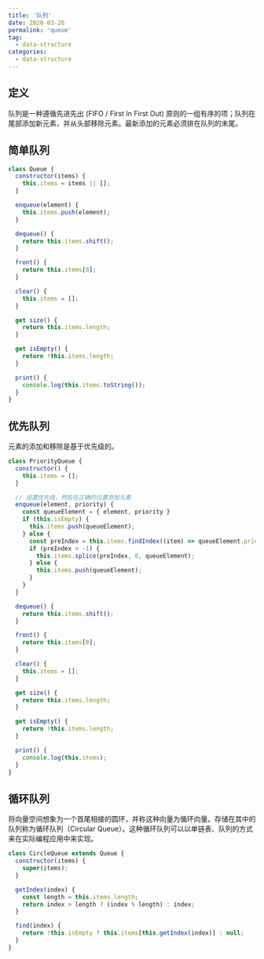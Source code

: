 ```yaml
---
title: '队列'
date: 2020-03-26
permalink: 'queue'
tag:
  - data-structure
categories:
  - data-structure
---
```


## 定义

队列是一种遵循先进先出 (FIFO / First In First Out) 原则的一组有序的项；队列在尾部添加新元素，并从头部移除元素。最新添加的元素必须排在队列的末尾。

## 简单队列

```js
class Queue {
  constructor(items) {
    this.items = items || [];
  }

  enqueue(element) {
    this.items.push(element);
  }

  dequeue() {
    return this.items.shift();
  }

  front() {
    return this.items[0];
  }

  clear() {
    this.items = [];
  }

  get size() {
    return this.items.length;
  }

  get isEmpty() {
    return !this.items.length;
  }

  print() {
    console.log(this.items.toString());
  }
}
```

## 优先队列

元素的添加和移除是基于优先级的。

```js
class PriorityQueue {
  constructor() {
    this.items = [];
  }

  // 设置优先级，然后在正确的位置添加元素
  enqueue(element, priority) {
    const queueElement = { element, priority }
    if (this.isEmpty) {
      this.items.push(queueElement);
    } else {
      const preIndex = this.items.findIndex((item) => queueElement.priority < item.priority);
      if (preIndex > -1) {
        this.items.splice(preIndex, 0, queueElement);
      } else {
        this.items.push(queueElement);
      }
    }
  }

  dequeue() {
    return this.items.shift();
  }

  front() {
    return this.items[0];
  }

  clear() {
    this.items = [];
  }

  get size() {
    return this.items.length;
  }

  get isEmpty() {
    return !this.items.length;
  }

  print() {
    console.log(this.items);
  }
}
```

## 循环队列

将向量空间想象为一个首尾相接的圆环，并称这种向量为循环向量。存储在其中的队列称为循环队列（Circular Queue）。这种循环队列可以以单链表、队列的方式来在实际编程应用中来实现。

```js
class CircleQueue extends Queue {
  constructor(items) {
    super(items);
  }

  getIndex(index) {
    const length = this.items.length;
    return index > length ? (index % length) : index;
  }

  find(index) {
    return !this.isEmpty ? this.items[this.getIndex(index)] : null;
  }
}
```

